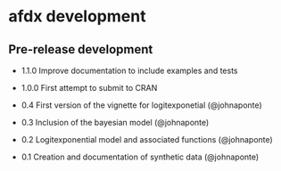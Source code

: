 # afdx development


## Pre-release development

* 1.1.0 Improve documentation to include examples and tests

* 1.0.0 First attempt to submit to CRAN

* 0.4 First version of the vignette for logitexponetial (@johnaponte)

* 0.3 Inclusion of the bayesian model (@johnaponte)

* 0.2  Logitexponential model and associated functions (@johnaponte)

* 0.1  Creation and documentation of synthetic data (@johnaponte) 